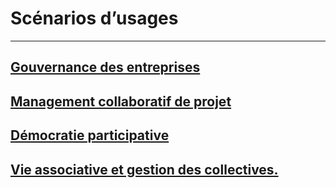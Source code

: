 # Scénarios d’usages
---

## [Gouvernance des entreprises](use_cases/gouvernance_des_entreprises.md)
## [Management collaboratif de projet](use_cases/management_collboratif.md)
## [Démocratie participative](use_cases/democratie_participative.md)
## [Vie associative et gestion des collectives.](use_cases/vie_associative_et_gestion_des_collectivites.md)